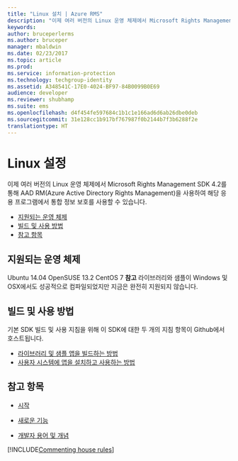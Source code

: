 ```yaml
---
title: "Linux 설치 | Azure RMS"
description: "이제 여러 버전의 Linux 운영 체제에서 Microsoft Rights Management SDK 4.2를 사용할 수 있습니다."
keywords: 
author: bruceperlerms
ms.author: bruceper
manager: mbaldwin
ms.date: 02/23/2017
ms.topic: article
ms.prod: 
ms.service: information-protection
ms.technology: techgroup-identity
ms.assetid: A348541C-17E0-4024-BF97-84B0099B0E69
audience: developer
ms.reviewer: shubhamp
ms.suite: ems
ms.openlocfilehash: d4f454fe597684c1b1c1e166ad6d6ab26dbe0deb
ms.sourcegitcommit: 31e128cc1b917bf767987f0b2144b7f3b6288f2e
translationtype: HT
---
```

# <a name="linux-setup"></a>Linux 설정


이제 여러 버전의 Linux 운영 체제에서 Microsoft Rights Management SDK 4.2를 통해 AAD RM(Azure Active Directory Rights Management)을 사용하여 해당 응용 프로그램에서 통합 정보 보호를 사용할 수 있습니다.

-   [지원되는 운영 체제](#supported-operating-systems)
-   [빌드 및 사용 방법](#how-to-build-and-use)
-   [참고 항목](#see-also)

## <a name="supported-operating-systems"></a>지원되는 운영 체제


Ubuntu 14.04 OpenSUSE 13.2 CentOS 7 **참고** 라이브러리와 샘플이 Windows 및 OSX에서도 성공적으로 컴파일되었지만 지금은 완전히 지원되지 않습니다.

 

## <a name="how-to-build-and-use"></a>빌드 및 사용 방법

기본 SDK 빌드 및 사용 지침을 위해 이 SDK에 대한 두 개의 지침 항목이 Github에서 호스트됩니다.

-   [라이브러리 및 샘플 앱을 빌드하는 방법](https://github.com/AzureAD/rms-sdk-for-cpp/blob/master/docs/how_to_build_it.md)
-   [사용자 시스템에 앱을 설치하고 사용하는 방법](https://github.com/AzureAD/rms-sdk-for-cpp/blob/master/docs/how_to_use_it.md)

## <a name="see-also"></a>참고 항목

* [시작](get-started.md)

* [새로운 기능](release-notes.md)

* [개발자 용어 및 개념](core-concepts.md)

[!INCLUDE[Commenting house rules](../includes/houserules.md)]